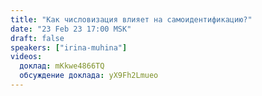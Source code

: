 ```yaml
---
title: "Как числовизация влияет на самоидентификацию?"
date: "23 Feb 23 17:00 MSK"
draft: false
speakers: ["irina-muhina"]
videos:
  доклад: mKkwe4866TQ
  обсуждение доклада: yX9Fh2Lmueo
---
```

